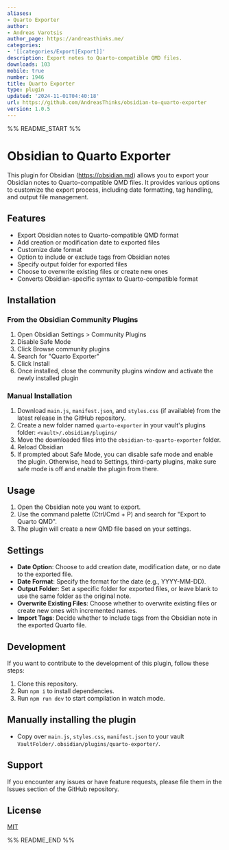 ```yaml
---
aliases:
- Quarto Exporter
author:
- Andreas Varotsis
author_page: https://andreasthinks.me/
categories:
- '[[categories/Export|Export]]'
description: Export notes to Quarto-compatible QMD files.
downloads: 103
mobile: true
number: 1946
title: Quarto Exporter
type: plugin
updated: '2024-11-01T04:40:18'
url: https://github.com/AndreasThinks/obsidian-to-quarto-exporter
version: 1.0.5
---
```


%% README_START %%

# Obsidian to Quarto Exporter

This plugin for Obsidian (https://obsidian.md) allows you to export your Obsidian notes to Quarto-compatible QMD files. It provides various options to customize the export process, including date formatting, tag handling, and output file management.

## Features

- Export Obsidian notes to Quarto-compatible QMD format
- Add creation or modification date to exported files
- Customize date format
- Option to include or exclude tags from Obsidian notes
- Specify output folder for exported files
- Choose to overwrite existing files or create new ones
- Converts Obsidian-specific syntax to Quarto-compatible format

## Installation

### From the Obsidian Community Plugins

1. Open Obsidian Settings > Community Plugins
2. Disable Safe Mode
3. Click Browse community plugins
4. Search for "Quarto Exporter"
5. Click Install
6. Once installed, close the community plugins window and activate the newly installed plugin

### Manual Installation

1. Download `main.js`, `manifest.json`, and `styles.css` (if available) from the latest release in the GitHub repository.
2. Create a new folder named `quarto-exporter` in your vault's plugins folder: `<vault>/.obsidian/plugins/`
3. Move the downloaded files into the `obsidian-to-quarto-exporter` folder.
4. Reload Obsidian
5. If prompted about Safe Mode, you can disable safe mode and enable the plugin.
   Otherwise, head to Settings, third-party plugins, make sure safe mode is off and
   enable the plugin from there.

## Usage

1. Open the Obsidian note you want to export.
2. Use the command palette (Ctrl/Cmd + P) and search for "Export to Quarto QMD".
3. The plugin will create a new QMD file based on your settings.

## Settings

- **Date Option**: Choose to add creation date, modification date, or no date to the exported file.
- **Date Format**: Specify the format for the date (e.g., YYYY-MM-DD).
- **Output Folder**: Set a specific folder for exported files, or leave blank to use the same folder as the original note.
- **Overwrite Existing Files**: Choose whether to overwrite existing files or create new ones with incremented names.
- **Import Tags**: Decide whether to include tags from the Obsidian note in the exported Quarto file.

## Development

If you want to contribute to the development of this plugin, follow these steps:

1. Clone this repository.
2. Run `npm i` to install dependencies.
3. Run `npm run dev` to start compilation in watch mode.

## Manually installing the plugin

- Copy over `main.js`, `styles.css`, `manifest.json` to your vault `VaultFolder/.obsidian/plugins/quarto-exporter/`.

## Support

If you encounter any issues or have feature requests, please file them in the Issues section of the GitHub repository.

## License

[MIT](LICENSE)


%% README_END %%